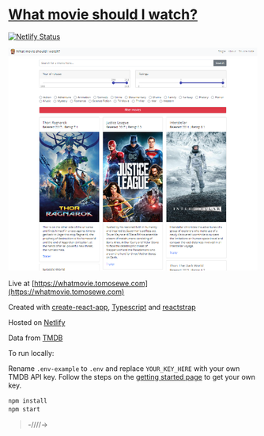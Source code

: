 # [What movie should I watch?](https://whatmovie.tomosewe.com)

[![Netlify Status](https://api.netlify.com/api/v1/badges/c5a5bfa9-10cd-4df7-a903-baa5a4632add/deploy-status)](https://app.netlify.com/sites/whatmovie/deploys)

![Screenshot](https://github.com/tomosewe/whatmovie/blob/master/public/images/screenshot.png "Screenshot")

Live at [https://whatmovie.tomosewe.com](https://whatmovie.tomosewe.com)

Created with [create-react-app](https://github.com/facebook/create-react-app), [Typescript](https://www.typescriptlang.org/) and [reactstrap](https://reactstrap.github.io/)

Hosted on [Netlify](https://www.netlify.com/)

Data from [TMDB](https://www.themoviedb.org/)

To run locally:

Rename `.env-example` to `.env` and replace `YOUR_KEY_HERE` with your own TMDB API key. Follow the steps on the [getting started page](https://developers.themoviedb.org/3/getting-started/introduction) to get your own key.

```sh
npm install
npm start
```

> -////->
